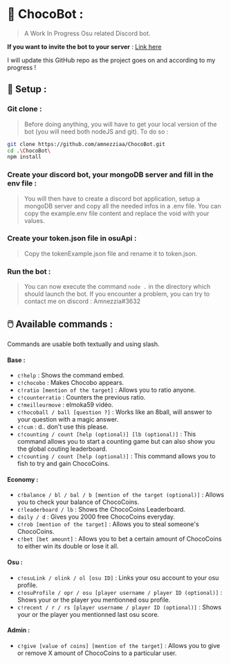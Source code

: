 # 🍫 ChocoBot :
> A Work In Progress Osu related Discord bot. 

**If you want to invite the bot to your server** : [Link here](https://discord.com/api/oauth2/authorize?client_id=893457417675886602&permissions=534723815488&scope=bot) 

I will update this GitHub repo as the project goes on and according to my progress !

## 🌌 Setup :

### Git clone :
>Before doing anything, you will have to get your local version of the bot (you will need both nodeJS and git). To do so :
```sh
git clone https://github.com/amnezziaa/ChocoBot.git
cd .\ChocoBot\
npm install
```
### Create your discord bot, your mongoDB server and fill in the env file :

> You will then have to create a discord bot application, setup a mongoDB server and copy all the needed infos in a .env file. You can copy the example.env file content and replace the void with your values.

### Create your token.json file in osuApi :
> Copy the tokenExample.json file and rename it to token.json.

### Run the bot :
> You can now execute the command `node .` in the directory which should launch the bot. If you encounter a problem, you can try to contact me on discord : Amnezzia#3632
## 🖱️ Available commands :

Commands are usable both textually and using slash.

#### Base :

* `c!help` : Shows the command embed.
* `c!chocobo` : Makes Chocobo appears.
* `c!ratio [mention of the target]` : Allows you to ratio anyone.
* `c!counterratio` : Counters the previous ratio.
* `c!meilleurmove` : elmoka59 vidéo.
* `c!hocoball / ball [question ?]` : Works like an 8ball, will answer to your question with a magic answer.
* `c!cum` : d.. don't use this please.
* `c!counting / count [help (optional)] [lb (optional)]` : This command allows you to start a counting game but can also show you the global couting leaderboard.
* `c!counting / count [help (optional)]` :  This command allows you to fish to try and gain ChocoCoins.

#### Economy :

* `c!balance / bl / bal / b [mention of the target (optional)]` : Allows you to check your balance of ChocoCoins.
* `c!leaderboard / lb` : Shows the ChocoCoins Leaderboard.
* `daily / d` : Gives you 2000 free ChocoCoins everyday.
* `c!rob [mention of the target]` : Allows you to steal someone's ChocoCoins.
* `c!bet [bet amount]` : Allows you to bet a certain amount of ChocoCoins to either win its double or lose it all.

#### Osu :

* `c!osuLink / olink / ol [osu ID]` : Links your osu account to your osu profile.
* `c!osuProfile / opr / osu [player username / player ID (optional)]` : Shows your or the player you mentionned osu profile.
* `c!recent / r / rs [player username / player ID (optional)]` : Shows your or the player you mentionned last osu score. 

#### Admin :

* `c!give [value of coins] [mention of the target]` : Allows you to give or remove X amount of ChocoCoins to a particular user.
